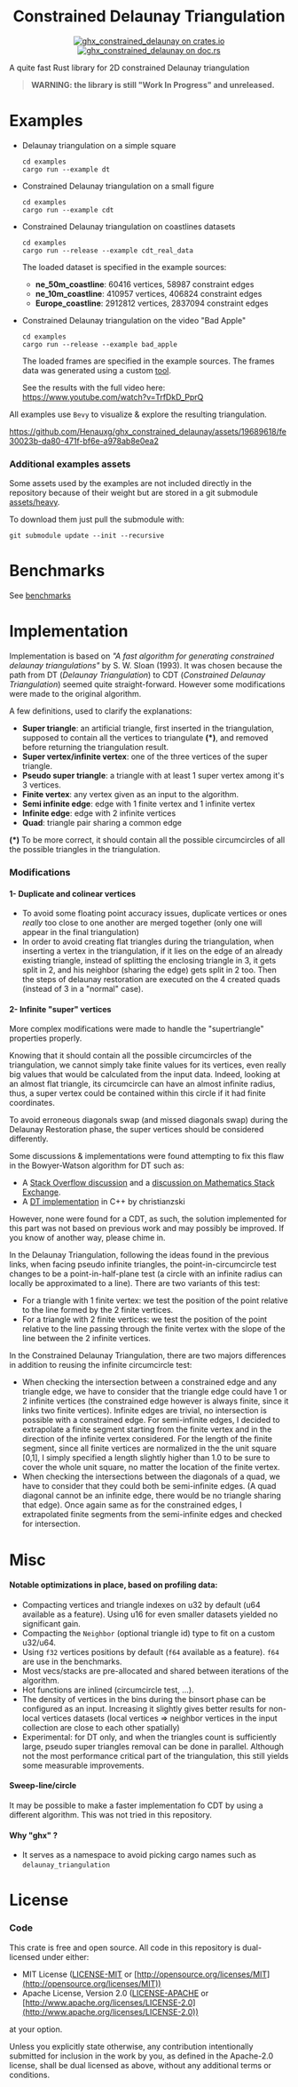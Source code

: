 <div align="center">

# Constrained Delaunay Triangulation

[![ghx_constrained_delaunay on crates.io](https://img.shields.io/crates/v/ghx_constrained_delaunay)](https://crates.io/crates/ghx_constrained_delaunay)
[![ghx_constrained_delaunay on doc.rs](https://docs.rs/ghx_constrained_delaunay/badge.svg)](https://docs.rs/ghx_constrained_delaunay)

</div>

A quite fast Rust library for 2D constrained Delaunay triangulation

> **WARNING: the library is still "Work In Progress" and unreleased.**

# Examples

- Delaunay triangulation on a simple square
    ```
    cd examples
    cargo run --example dt
    ```
- Constrained Delaunay triangulation on a small figure
    ```
    cd examples
    cargo run --example cdt
    ```
- Constrained Delaunay triangulation on coastlines datasets
    ```
    cd examples
    cargo run --release --example cdt_real_data
    ```
  The loaded dataset is specified in the example sources:
    - **ne_50m_coastline**: 60416 vertices, 58987 constraint edges
    - **ne_10m_coastline**: 410957 vertices, 406824 constraint edges
    - **Europe_coastline**: 2912812 vertices, 2837094 constraint edges
- Constrained Delaunay triangulation on the video "Bad Apple"
    ```
    cd examples
    cargo run --release --example bad_apple
    ```
  The loaded frames are specified in the example sources. The frames data was generated using a custom [tool](https://github.com/Henauxg/bitmaps_to_triangulation_data).
  
  See the results with the full video here: https://www.youtube.com/watch?v=TrfDkD_PprQ

All examples use `Bevy` to visualize & explore the resulting triangulation.

https://github.com/Henauxg/ghx_constrained_delaunay/assets/19689618/fe30023b-da80-471f-bf6e-a978ab8e0ea2

### Additional examples assets

Some assets used by the examples are not included directly in the repository because of their weight but are stored in a git submodule [assets/heavy](https://github.com/Henauxg/cdt_assets/tree/main).

To download them just pull the submodule with:
 ```
 git submodule update --init --recursive
 ```

# Benchmarks

See [benchmarks](benchmarks/README.md)

# Implementation

Implementation is based on *"A fast algorithm for generating constrained delaunay triangulations"* by S. W. Sloan (1993). It was chosen because the path from DT (*Delaunay Triangulation*) to CDT (*Constrained Delaunay Triangulation*) seemed quite straight-forward. However some modifications were made to the original algorithm.

A few definitions, used to clarify the explanations:
  - **Super triangle**: an artificial triangle, first inserted in the triangulation, supposed to contain all the vertices to triangulate **(*)**, and removed before returning the triangulation result.
  - **Super vertex/infinite vertex**: one of the three vertices of the super triangle.
  - **Pseudo super triangle**: a triangle with at least 1 super vertex among it's 3 vertices.
  - **Finite vertex**: any vertex given as an input to the algorithm.
  - **Semi infinite edge**: edge with 1 finite vertex and 1 infinite vertex
  - **Infinite edge**: edge with 2 infinite vertices
  - **Quad**: triangle pair sharing a common edge

**(*)** To be more correct, it should contain all the possible circumcircles of all the possible triangles in the triangulation.

### Modifications

#### 1- Duplicate and colinear vertices

- To avoid some floating point accuracy issues, duplicate vertices or ones *really* too close to one another are merged together (only one will appear in the final triangulation)
-  In order to avoid creating flat triangles during the triangulation, when inserting a vertex in the triangulation, if it lies on the edge of an already existing triangle, instead of splitting the enclosing triangle in 3, it gets split in 2, and his neighbor (sharing the edge) gets split in 2 too. Then the steps of delaunay restoration are executed on the 4 created quads (instead of 3 in a "normal" case).

#### 2- Infinite "super" vertices

More complex modifications were made to handle the "supertriangle" properties properly.

Knowing that it should contain all the possible circumcircles of the triangulation, we cannot simply take finite values for its vertices, even really big values that would be calculated from the input data. Indeed, looking at an almost flat triangle, its circumcircle can have an almost infinite radius, thus, a super vertex could be contained within this circle if it had finite coordinates.

To avoid erroneous diagonals swap (and missed diagonals swap) during the Delaunay Restoration phase, the super vertices should be considered differently.

Some discussions & implementations were found attempting to fix this flaw in the Bowyer-Watson algorithm for DT such as:
- A [Stack Overflow discussion](https://stackoverflow.com/questions/30741459/bowyer-watson-algorithm-how-to-fill-holes-left-by-removing-triangles-with-sup) and a [discussion on Mathematics Stack Exchange](https://math.stackexchange.com/questions/4001660/bowyer-watson-algorithm-for-delaunay-triangulation-fails-when-three-vertices-ap).
- A [DT implementation](https://github.com/christianzski/delaunay/blob/main/src/delaunay.cpp) in C++ by christianzski

However, none were found for a CDT, as such, the solution implemented for this part was not based on previous work and may possibly be improved. If you know of another way, please chime in.

In the Delaunay Triangulation, following the ideas found in the previous links, when facing pseudo infinite triangles, the point-in-circumcircle test changes to be a point-in-half-plane test (a circle with an infinite radius can locally be approximated to a line). There are two variants of this test:

- For a triangle with 1 finite vertex: we test the position of the point relative to the line formed by the 2 finite vertices.
- For a triangle with 2 finite vertices: we test the position of the point relative to the line passing through the finite vertex with the slope of the line between the 2 infinite vertices.

In the Constrained Delaunay Triangulation, there are two majors differences in addition to reusing the infinite circumcircle test:

- When checking the intersection between a constrained edge and any triangle edge, we have to consider that the triangle edge could have 1 or 2 infinite vertices (the constrained edge however is always finite, since it links two finite vertices). Infinite edges are trivial, no intersection is possible with a constrained edge. For semi-infinite edges, I decided to extrapolate a finite segment starting from the finite vertex and in the direction of the infinite vertex considered. For the length of the finite segment, since all finite vertices are normalized in the the unit square [0,1], I simply specified a length slightly higher than 1.0 to be sure to cover the whole unit square, no matter the location of the finite vertex.
- When checking the intersections between the diagonals of a quad, we have to consider that they could both be semi-infinite edges. (A quad diagonal cannot be an infinite edge, there would be no triangle sharing that edge). Once again same as for the constrained edges, I extrapolated finite segments from the semi-infinite edges and checked for intersection.

# Misc

#### Notable optimizations in place, based on profiling data:

- Compacting vertices and triangle indexes on u32 by default (u64 available as a feature). Using u16 for even smaller datasets yielded no significant gain.
- Compacting the `Neighbor` (optional triangle id) type to fit on a custom u32/u64.
- Using `f32` vertices positions by default (`f64` available as a feature). `f64` are use in the benchmarks.
- Most vecs/stacks are pre-allocated and shared between iterations of the algorithm.
- Hot functions are inlined (circumcircle test, …).
- The density of vertices in the bins during the binsort phase can be configured as an input. Increasing it slightly gives better results for non-local vertices datasets (local vertices ⇒ neighbor vertices in the input collection are close to each other spatially)
- Experimental: for DT only, and when the triangles count is sufficiently large, pseudo super triangles removal can be done in parallel. Although not the most performance critical part of the triangulation, this still yields some measurable improvements.

#### Sweep-line/circle

It may be possible to make a faster implementation fo CDT by using a different algorithm. This was not tried in this repository.

#### Why "ghx" ?

- It serves as a namespace to avoid picking cargo names such as `delaunay_triangulation`

# License

### Code

This crate is free and open source. All code in this repository is dual-licensed under either:

* MIT License ([LICENSE-MIT](LICENSE-MIT) or [http://opensource.org/licenses/MIT](http://opensource.org/licenses/MIT))
* Apache License, Version 2.0 ([LICENSE-APACHE](LICENSE-APACHE) or [http://www.apache.org/licenses/LICENSE-2.0](http://www.apache.org/licenses/LICENSE-2.0))

at your option.

Unless you explicitly state otherwise, any contribution intentionally submitted for inclusion in the work by you, as defined in the Apache-2.0 license, shall be dual licensed as above, without any additional terms or conditions.
